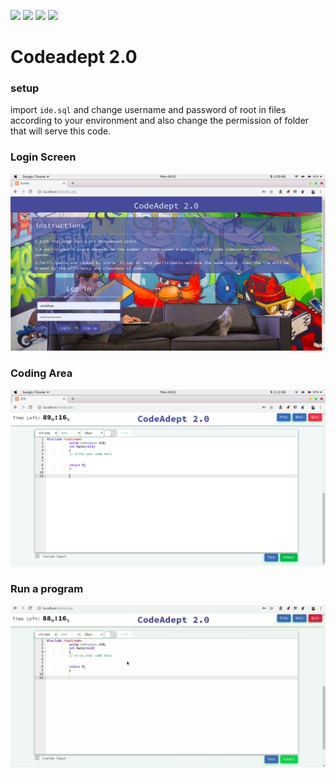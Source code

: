 ![](https://img.shields.io/badge/Os-Linux-blue.svg)  ![](https://img.shields.io/badge/Tested%20on-Ubuntu-orange.svg) ![](https://img.shields.io/badge/libraries_used-Ace%20Bootstrap_SweetAlert-brightgreen.svg) [![](https://img.shields.io/badge/license-WTFPL-blue.svg)](http://www.wtfpl.net/)
# Codeadept 2.0
### setup
import `ide.sql` and change username and password of root in files according to your environment and also change the permission of folder that will serve this code.
### Login Screen
![](ui.png)

### Coding Area
![](coding_area.png)

### Run a program
![](output.gif)
